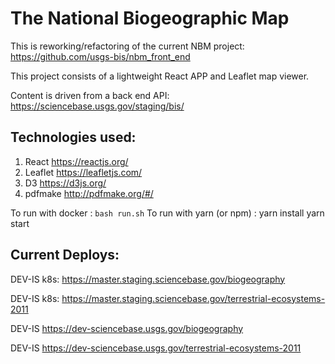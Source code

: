# The National Biogeographic Map

This is reworking/refactoring of the current NBM project: https://github.com/usgs-bis/nbm_front_end


This project consists of a lightweight React APP and Leaflet map viewer.

Content is driven from a back end API:
https://sciencebase.usgs.gov/staging/bis/

## Technologies used:
1. React https://reactjs.org/
2. Leaflet https://leafletjs.com/
3. D3 https://d3js.org/
4. pdfmake http://pdfmake.org/#/

To run with docker : `bash run.sh`
To run with yarn (or npm) : yarn install yarn start

## Current Deploys:
DEV-IS k8s: https://master.staging.sciencebase.gov/biogeography

DEV-IS k8s: https://master.staging.sciencebase.gov/terrestrial-ecosystems-2011

DEV-IS https://dev-sciencebase.usgs.gov/biogeography

DEV-IS https://dev-sciencebase.usgs.gov/terrestrial-ecosystems-2011


